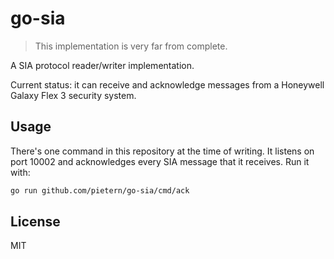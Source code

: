 # go-sia

> This implementation is very far from complete.

A SIA protocol reader/writer implementation.

Current status: it can receive and acknowledge messages from a
Honeywell Galaxy Flex 3 security system.

## Usage

There's one command in this repository at the time of writing. It
listens on port 10002 and acknowledges every SIA message that it
receives. Run it with:

``` sh
go run github.com/pietern/go-sia/cmd/ack
```


## License

MIT
